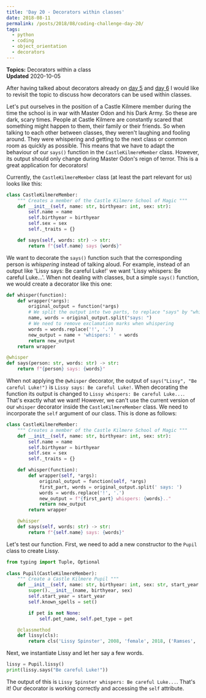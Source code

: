 ```yaml
---
title: 'Day 20 - Decorators within classes'
date: 2018-08-11
permalink: /posts/2018/08/coding-challenge-day-20/
tags:
  - python
  - coding
  - object_orientation
  - decorators
---
```


**Topics:** Decorators within a class     
**Updated** 2020-10-05     
    
After having talked about decorators already on [day 5](http://www.alpopkes.com/posts/2018/07/coding-challenge-day-5/) and [day 6](http://www.alpopkes.com/posts/2018/07/coding-challenge-day-6/) I would like to revisit the topic to discuss how decorators can be used within classes. 

Let's put ourselves in the position of a Castle Kilmere member during the time the school is in war with Master Odon and his Dark Army. So these are dark, scary times. People at Castle Kilmere are constantly scared that something might happen to them, their family or their friends. So when talking to each other between classes, they weren't laughing and fooling around. They were whispering and getting to the next class or common room as quickly as possible. This means that we have to adapt the behaviour of our `says()` function in the `CastleKilmereMember` class. However, its output should only change during Master Odon's reign of terror. This is a great application for decorators!

Currently, the `CastleKilmereMember` class (at least the part relevant for us) looks like this:

```python
class CastleKilmereMember:
    """ Creates a member of the Castle Kilmere School of Magic """
    def __init__(self, name: str, birthyear: int, sex: str):
        self.name = name
        self.birthyear = birthyear
        self.sex = sex
        self._traits = {}

    def says(self, words: str) -> str:
        return f"{self.name} says {words}"
```

We want to decorate the `says()` function such that the corresponding person is *whispering* instead of talking aloud. For example, instead of an output like 'Lissy says: Be careful Luke!' we want 'Lissy whispers: Be careful Luke...'. When not dealing with classes, but a simple `says()` function, we would create a decorator like this one:

```python
def whisper(function):
    def wrapper(*args):
        original_output = function(*args)
        # We split the output into two parts, to replace "says" by "whispers"
        name, words = original_output.split("says: ")
        # We need to remove exclamation marks when whispering
        words = words.replace('!', '.')
        new_output = name + 'whispers: ' + words
        return new_output
    return wrapper

@whisper
def says(person: str, words: str) -> str:
    return f"{person} says: {words}"
```

When not applying the `@whisper` decorator, the output of `says("Lissy", "Be careful Luke!")` is `Lissy says: Be careful Luke!`. When decorating the function its output is changed to `Lissy whispers: Be careful Luke...`. That's exactly what we want! However, we can't use the current version of our `whisper` decorator inside the `CastleKilmereMember` class. We need to incorporate the `self` argument of our class. This is done as follows: 

```python
class CastleKilmereMember:
    """ Creates a member of the Castle Kilmere School of Magic """
    def __init__(self, name: str, birthyear: int, sex: str):
        self.name = name
        self.birthyear = birthyear
        self.sex = sex
        self._traits = {}

    def whisper(function):
        def wrapper(self, *args):
            original_output = function(self, *args)
            first_part, words = original_output.split(' says: ')
            words = words.replace('!', '.')
            new_output = f"{first_part} whispers: {words}.."
            return new_output
        return wrapper

    @whisper
    def says(self, words: str) -> str:
        return f"{self.name} says: {words}"
```

Let's test our function. First, we need to add a new constructor to the `Pupil` class to create Lissy.

```python
from typing import Tuple, Optional 
   
class Pupil(CastleKilmereMember):
    """ Create a Castle Kilmere Pupil """
    def __init__(self, name: str, birthyear: int, sex: str, start_year: int, pet: Optional[Tuple[str, str]] = None):
        super().__init__(name, birthyear, sex)
        self.start_year = start_year
        self.known_spells = set()

        if pet is not None:
            self.pet_name, self.pet_type = pet

    @classmethod
    def lissy(cls):
        return cls('Lissy Spinster', 2008, 'female', 2018, ('Ramses', 'cat'))
```

Next, we instantiate Lissy and let her say a few words.

```python
lissy = Pupil.lissy()
print(lissy.says("Be careful Luke!"))
```

The output of this is `Lissy Spinster whispers: Be careful Luke...`. That's it! Our decorator is working correctly and accessing the `self` attribute.
